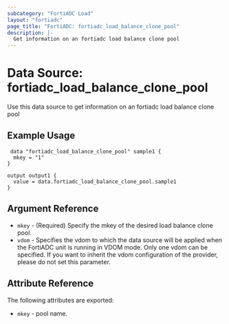 ```yaml
---
subcategory: "FortiADC Load"
layout: "fortiadc"
page_title: "FortiADC: fortiadc_load_balance_clone_pool"
description: |-
  Get information on an fortiadc load balance clone pool
---
```


# Data Source: fortiadc_load_balance_clone_pool
Use this data source to get information on an fortiadc load balance clone pool

## Example Usage

```hcl
 data "fortiadc_load_balance_clone_pool" sample1 {
  mkey = "1"
}

output output1 {
  value = data.fortiadc_load_balance_clone_pool.sample1
}
```

## Argument Reference
* `mkey` - (Required) Specify the mkey of the desired  load balance clone pool.
* `vdom` - Specifies the vdom to which the data source will be applied when the FortiADC unit is running in VDOM mode. Only one vdom can be specified. If you want to inherit the vdom configuration of the provider, please do not set this parameter.


## Attribute Reference

The following attributes are exported:

* `mkey` - pool name.




